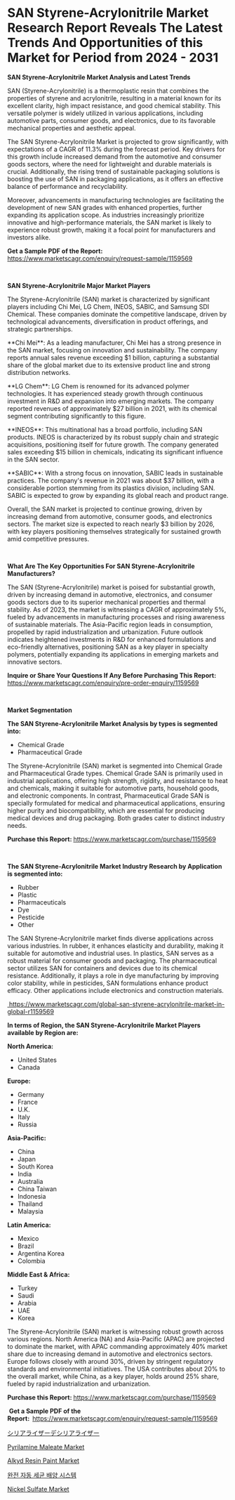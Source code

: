 <p><h1>SAN Styrene-Acrylonitrile Market Research Report Reveals The Latest Trends And Opportunities of this Market for Period from 2024 - 2031</h1></p><p><strong>SAN Styrene-Acrylonitrile Market Analysis and Latest Trends</strong></p>
<p><p>SAN (Styrene-Acrylonitrile) is a thermoplastic resin that combines the properties of styrene and acrylonitrile, resulting in a material known for its excellent clarity, high impact resistance, and good chemical stability. This versatile polymer is widely utilized in various applications, including automotive parts, consumer goods, and electronics, due to its favorable mechanical properties and aesthetic appeal.</p><p>The SAN Styrene-Acrylonitrile Market is projected to grow significantly, with expectations of a CAGR of 11.3% during the forecast period. Key drivers for this growth include increased demand from the automotive and consumer goods sectors, where the need for lightweight and durable materials is crucial. Additionally, the rising trend of sustainable packaging solutions is boosting the use of SAN in packaging applications, as it offers an effective balance of performance and recyclability.</p><p>Moreover, advancements in manufacturing technologies are facilitating the development of new SAN grades with enhanced properties, further expanding its application scope. As industries increasingly prioritize innovative and high-performance materials, the SAN market is likely to experience robust growth, making it a focal point for manufacturers and investors alike.</p></p>
<p><strong>Get a Sample PDF of the Report:&nbsp;</strong> <a href="https://www.marketscagr.com/enquiry/request-sample/1159569">https://www.marketscagr.com/enquiry/request-sample/1159569</a></p>
<p>&nbsp;</p>
<p><strong>SAN Styrene-Acrylonitrile Major Market Players</strong></p>
<p><p>The Styrene-Acrylonitrile (SAN) market is characterized by significant players including Chi Mei, LG Chem, INEOS, SABIC, and Samsung SDI Chemical. These companies dominate the competitive landscape, driven by technological advancements, diversification in product offerings, and strategic partnerships.</p><p>**Chi Mei**: As a leading manufacturer, Chi Mei has a strong presence in the SAN market, focusing on innovation and sustainability. The company reports annual sales revenue exceeding $1 billion, capturing a substantial share of the global market due to its extensive product line and strong distribution networks.</p><p>**LG Chem**: LG Chem is renowned for its advanced polymer technologies. It has experienced steady growth through continuous investment in R&D and expansion into emerging markets. The company reported revenues of approximately $27 billion in 2021, with its chemical segment contributing significantly to this figure.</p><p>**INEOS**: This multinational has a broad portfolio, including SAN products. INEOS is characterized by its robust supply chain and strategic acquisitions, positioning itself for future growth. The company generated sales exceeding $15 billion in chemicals, indicating its significant influence in the SAN sector.</p><p>**SABIC**: With a strong focus on innovation, SABIC leads in sustainable practices. The company's revenue in 2021 was about $37 billion, with a considerable portion stemming from its plastics division, including SAN. SABIC is expected to grow by expanding its global reach and product range.</p><p>Overall, the SAN market is projected to continue growing, driven by increasing demand from automotive, consumer goods, and electronics sectors. The market size is expected to reach nearly $3 billion by 2026, with key players positioning themselves strategically for sustained growth amid competitive pressures.</p></p>
<p>&nbsp;</p>
<p><strong>What Are The Key Opportunities For SAN Styrene-Acrylonitrile Manufacturers?</strong></p>
<p><p>The SAN (Styrene-Acrylonitrile) market is poised for substantial growth, driven by increasing demand in automotive, electronics, and consumer goods sectors due to its superior mechanical properties and thermal stability. As of 2023, the market is witnessing a CAGR of approximately 5%, fueled by advancements in manufacturing processes and rising awareness of sustainable materials. The Asia-Pacific region leads in consumption, propelled by rapid industrialization and urbanization. Future outlook indicates heightened investments in R&D for enhanced formulations and eco-friendly alternatives, positioning SAN as a key player in specialty polymers, potentially expanding its applications in emerging markets and innovative sectors.</p></p>
<p><strong>Inquire or Share Your Questions If Any Before Purchasing This Report:</strong> <a href="https://www.marketscagr.com/enquiry/pre-order-enquiry/1159569">https://www.marketscagr.com/enquiry/pre-order-enquiry/1159569</a></p>
<p>&nbsp;</p>
<p><strong>Market Segmentation</strong></p>
<p><strong>The SAN Styrene-Acrylonitrile Market Analysis by types is segmented into:</strong></p>
<p><ul><li>Chemical Grade</li><li>Pharmaceutical Grade</li></ul></p>
<p><p>The Styrene-Acrylonitrile (SAN) market is segmented into Chemical Grade and Pharmaceutical Grade types. Chemical Grade SAN is primarily used in industrial applications, offering high strength, rigidity, and resistance to heat and chemicals, making it suitable for automotive parts, household goods, and electronic components. In contrast, Pharmaceutical Grade SAN is specially formulated for medical and pharmaceutical applications, ensuring higher purity and biocompatibility, which are essential for producing medical devices and drug packaging. Both grades cater to distinct industry needs.</p></p>
<p><strong>Purchase this Report:&nbsp;</strong><a href="https://www.marketscagr.com/purchase/1159569">https://www.marketscagr.com/purchase/1159569</a></p>
<p>&nbsp;</p>
<p><strong>The SAN Styrene-Acrylonitrile Market Industry Research by Application is segmented into:</strong></p>
<p><ul><li>Rubber</li><li>Plastic</li><li>Pharmaceuticals</li><li>Dye</li><li>Pesticide</li><li>Other</li></ul></p>
<p><p>The SAN Styrene-Acrylonitrile market finds diverse applications across various industries. In rubber, it enhances elasticity and durability, making it suitable for automotive and industrial uses. In plastics, SAN serves as a robust material for consumer goods and packaging. The pharmaceutical sector utilizes SAN for containers and devices due to its chemical resistance. Additionally, it plays a role in dye manufacturing by improving color stability, while in pesticides, SAN formulations enhance product efficacy. Other applications include electronics and construction materials.</p></p>
<p><a href="https://www.marketscagr.com/global-san-styrene-acrylonitrile-market-in-global-r1159569">&nbsp;https://www.marketscagr.com/global-san-styrene-acrylonitrile-market-in-global-r1159569</a></p>
<p><strong>In terms of Region, the SAN Styrene-Acrylonitrile Market Players available by Region are:</strong></p>
<p>
    <p> <strong> North America: </strong>
        <ul>
            <li>United States</li>
            <li>Canada</li>
        </ul>
        </p> 
    <p> <strong> Europe: </strong>
        <ul>
            <li>Germany</li>
            <li>France</li>
            <li>U.K.</li>
            <li>Italy</li>
            <li>Russia</li>
        </ul>
        </p> 
    <p> <strong> Asia-Pacific: </strong>
        <ul>
            <li>China</li>
            <li>Japan</li>
            <li>South Korea</li>
            <li>India</li>
            <li>Australia</li>
            <li>China Taiwan</li>
            <li>Indonesia</li>
            <li>Thailand</li>
            <li>Malaysia</li>
        </ul>
        </p> 
    <p> <strong> Latin America: </strong>
        <ul>
            <li>Mexico</li>
            <li>Brazil</li>
            <li>Argentina Korea</li>
            <li>Colombia</li>
        </ul>
        </p> 
    <p> <strong> Middle East & Africa: </strong>
        <ul>
            <li>Turkey</li>
            <li>Saudi</li>
            <li>Arabia</li>
            <li>UAE</li>
            <li>Korea</li>
        </ul>
    </p>
    </p>
<p><p>The Styrene-Acrylonitrile (SAN) market is witnessing robust growth across various regions. North America (NA) and Asia-Pacific (APAC) are projected to dominate the market, with APAC commanding approximately 40% market share due to increasing demand in automotive and electronics sectors. Europe follows closely with around 30%, driven by stringent regulatory standards and environmental initiatives. The USA contributes about 20% to the overall market, while China, as a key player, holds around 25% share, fueled by rapid industrialization and urbanization.</p></p>
<p><strong>Purchase this Report: </strong><a href="https://www.marketscagr.com/purchase/1159569">https://www.marketscagr.com/purchase/1159569</a></p>
<p>&nbsp;<strong>Get a Sample PDF of the Report:&nbsp;&nbsp;</strong><a href="https://www.marketscagr.com/enquiry/request-sample/1159569">https://www.marketscagr.com/enquiry/request-sample/1159569</a></p>
<p><strong></strong></p>
<p><p><a href="https://medium.com/@zionmetz1960/serializerdeserializer-market-%E3%81%AF-%E3%82%B3%E3%82%B9%E3%83%88%E7%AE%A1%E7%90%86%E3%81%A8%E5%8A%B9%E7%8E%87%E5%90%91%E4%B8%8A%E3%82%92%E5%84%AA%E5%85%88%E3%81%97%E3%81%BE%E3%81%99-%E3%81%95%E3%82%89%E3%81%AB-%E5%A0%B1%E5%91%8A%E6%9B%B8%E3%81%AF%E5%B8%82%E5%A0%B4%E3%81%AE%E9%9C%80%E8%A6%81%E9%9D%A2%E3%81%A8%E4%BE%9B%E7%B5%A6%E9%9D%A2%E3%81%AE%E4%B8%A1%E6%96%B9%E3%82%92%E3%82%AB%E3%83%90%E3%83%BC%E3%81%97%E3%81%A6%E3%81%84%E3%81%BE%E3%81%99-a3f212005532">シリアライザーデシリアライザー</a></p><p><a href="https://www.linkedin.com/pulse/navigating-global-pyrilamine-maleate-market-landscape-xlmlc?trackingId=Uva9DdSLRrS%2FZQlkj86njw%3D%3D">Pyrilamine Maleate Market</a></p><p><a href="https://issuu.com/reportprime-2/docs/alkyd-resin-paint-market-size-2030._026d96e8ac7b36">Alkyd Resin Paint Market</a></p><p><a href="https://medium.com/@leannebruen2023/%EC%84%B8%EA%B3%84-fully-automatic-bacterial-culture-system-market-%EC%9D%80-2024%EC%97%90%EC%84%9C-2031%EB%A1%9C-%EC%97%B0%ED%8F%89%EA%B7%A0-%EC%A6%9D%EA%B0%80%EC%9C%A8%EC%9D%84-%EB%B3%B4%EC%9D%BC-%EA%B2%83%EC%9C%BC%EB%A1%9C-%EC%98%88%EC%83%81%EB%90%A9%EB%8B%88%EB%8B%A4-298cb6b76330">완전 자동 세균 배양 시스템</a></p><p><a href="https://issuu.com/reportprime-2/docs/nickel-sulfate-market-size-2030.ppt_a7e11cdf01e055">Nickel Sulfate Market</a></p></p>